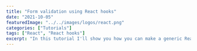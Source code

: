 ```yaml
---
title: "Form validation using React hooks"
date: "2021-10-05"
featuredImage: "../../images/logos/react.png"
categories: ["Tutorials"]
tags: ["React", "React hooks"]
excerpt: "In this tutorial I'll show you how you can make a generic React hook to handle form validation."
---
```


